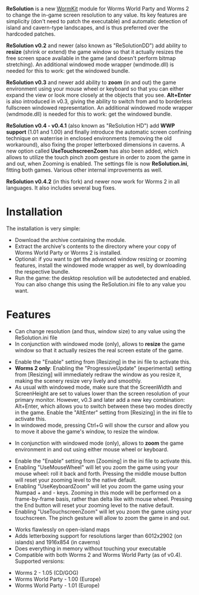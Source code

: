 **ReSolution** is a new [WormKit](http://worms2d.info/WormKit) module for Worms World Party and Worms 2 to change the in-game screen resolution to any value. Its key features are simplicity (don't need to patch the executable) and automatic detection of island and cavern-type landscapes, and is thus preferred over the hardcoded patches.

**ReSolution v0.2** and newer (also known as "ReSolutionDD") add ability to **resize** (shrink or extend) the game window so that it actually resizes the free screen space available in the game (and doesn't perform bitmap stretching). An additional windowed mode wrapper (wndmode.dll) is needed for this to work: get the windowed bundle.

**ReSolution v0.3** and newer add ability to **zoom** (in and out) the game environment using your mouse wheel or keyboard so that you can either expand the view or look more closely at the objects that you see. **Alt+Enter** is also introduced in v0.3, giving the ability to switch from and to borderless fullscreen windowed representation. An additional windowed mode wrapper (wndmode.dll) is needed for this to work: get the windowed bundle.

**ReSolution v0.4 - v0.4.1** (also known as "ReSolution HD") add **WWP support** (1.01 and 1.00) and finally introduce the automatic screen confining technique on waterrise in enclosed environments (removing the old workaround), also fixing the proper letterboxed dimensions in caverns. A new option called **UseTouchscreenZoom** has also been added, which allows to utilize the touch pinch zoom gesture in order to zoom the game in and out, when Zooming is enabled. The settings file is now **ReSolution.ini**, fitting both games. Various other internal improvements as well.

**ReSolution v0.4.2** (in this fork) and newer now work for Worms 2 in all languages. It also includes several bug fixes.

# Installation

The installation is very simple:
- Download the archive containing the module.
- Extract the archive's contents to the directory where your copy of Worms World Party or Worms 2 is installed.
- Optional: if you want to get the advanced window resizing or zooming features, install the windowed mode wrapper as well, by downloading the respective bundle.
- Run the game: the desktop resolution will be autodetected and enabled. You can also change this using the ReSolution.ini file to any value you want.

# Features

- Can change resolution (and thus, window size) to any value using the ReSolution.ini file
- In conjunction with windowed mode (only), allows to **resize** the game window so that it actually resizes the real screen estate of the game.
 + Enable the "Enable" setting from [Resizing] in the ini file to activate this.
 + **Worms 2 only**: Enabling the "ProgressiveUpdate" (experimental) setting from [Resizing] will immediately redraw the window as you resize it, making the scenery resize very lively and smoothly.
 + As usual with windowed mode, make sure that the ScreenWidth and ScreenHeight are set to values lower than the screen resolution of your primary monitor. However, v0.3 and later add a new key combination: Alt+Enter, which allows you to switch between these two modes directly in the game. Enable the "AltEnter" setting from [Resizing] in the ini file to activate this.
 + In windowed mode, pressing Ctrl+G will show the cursor and allow you to move it above the game's window, to resize the window.
- In conjunction with windowed mode (only), allows to **zoom** the game environment in and out using either mouse wheel or keyboard.
 + Enable the "Enable" setting from [Zooming] in the ini file to activate this.
 + Enabling "UseMouseWheel" will let you zoom the game using your mouse wheel: roll it back and forth. Pressing the middle mouse button will reset your zooming level to the native default.
 + Enabling "UseKeyboardZoom" will let you zoom the game using your Numpad + and - keys. Zooming in this mode will be performed on a frame-by-frame basis, rather than delta like with mouse wheel. Pressing the End button will reset your zooming level to the native default.
 + Enabling "UseTouchscreenZoom" will let you zoom the game using your touchscreen. The pinch gesture will allow to zoom the game in and out.
- Works flawlessly on open-island maps
- Adds letterboxing support for resolutions larger than 6012x2902 (on islands) and 1916x854 (in caverns)
- Does everything in memory without touching your executable
- Compatible with both Worms 2 and Worms World Party (as of v0.4). Supported versions:
 + Worms 2 - 1.05 (CD/GOG)
 + Worms World Party - 1.00 (Europe)
 + Worms World Party - 1.01 (Europe)
